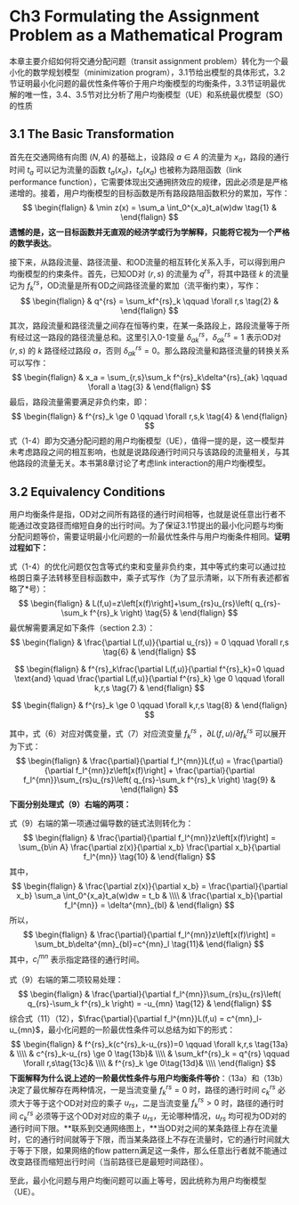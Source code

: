 # Ch3 Formulating the Assignment Problem as a Mathematical Program

本章主要介绍如何将交通分配问题（transit assignment problem）转化为一个最小化的数学规划模型（minimization program），3.1节给出模型的具体形式，3.2节证明最小化问题的最优性条件等价于用户均衡模型的均衡条件，3.3节证明最优解的唯一性，3.4、3.5节对比分析了用户均衡模型（UE）和系统最优模型（SO）的性质

## 3.1 The Basic Transformation

首先在交通网络有向图 $(N,A)$ 的基础上，设路段 $a\in A$ 的流量为 $x_a$，路段的通行时间 $t_a$ 可以记为流量的函数 $t_a(x_a)$，$t_a(x_a)$ 也被称为路阻函数（link performance function），它需要体现出交通拥挤效应的规律，因此必须是是严格递增的。接着，用户均衡模型的目标函数是所有路段路阻函数积分的累加，写作：
$$
\begin{flalign}
& \min z(x) = \sum_a \int_0^{x_a}t_a(w)dw \tag{1} &
\end{flalign}
$$
**遗憾的是，这一目标函数并无直观的经济学或行为学解释，只能将它视为一个严格的数学表达**。

接下来，从路段流量、路径流量、和OD流量的相互转化关系入手，可以得到用户均衡模型的约束条件。首先，已知OD对 $(r,s)$ 的流量为 $q^{rs}$，将其中路径 $k$ 的流量记为 $f_k^{rs}$，OD流量是所有OD之间路径流量的累加（流平衡约束），写作：
$$
\begin{flalign}
& q^{rs} = \sum_kf^{rs}_k \qquad \forall r,s \tag{2} &
\end{flalign}
$$
其次，路段流量和路径流量之间存在恒等约束，在某一条路段上，路段流量等于所有经过这一路段的路径流量总和。这里引入0-1变量 $\delta^{rs}_{ak}$，$\delta^{rs}_{ak}=1$ 表示OD对 $(r,s)$ 的 $k$ 路径经过路段 $a$，否则 $\delta^{rs}_{ak}=0$。那么路段流量和路径流量的转换关系可以写作：
$$
\begin{flalign}
& x_a = \sum_{r,s}\sum_k f^{rs}_k\delta^{rs}_{ak} \qquad \forall a \tag{3} &
\end{flalign}
$$
最后，路段流量需要满足非负约束，即：
$$
\begin{flalign}
& f^{rs}_k \ge 0 \qquad \forall r,s,k \tag{4} &
\end{flalign}
$$
式（1-4）即为交通分配问题的用户均衡模型（UE），值得一提的是，这一模型并未考虑路段之间的相互影响，也就是说路段通行时间只与该路段的流量相关，与其他路段的流量无关。本书第8章讨论了考虑link interaction的用户均衡模型。

## 3.2 Equivalency Conditions

用户均衡条件是指，OD对之间所有路径的通行时间相等，也就是说任意出行者不能通过改变路径而缩短自身的出行时间。为了保证3.1节提出的最小化问题与均衡分配问题等价，需要证明最小化问题的一阶最优性条件与用户均衡条件相同。**证明过程如下：**

式（1-4）的优化问题仅包含等式约束和变量非负约束，其中等式约束可以通过拉格朗日乘子法转移至目标函数中，乘子式写作（为了显示清晰，以下所有表述都省略了*号）：
$$
\begin{flalign}
& L(f,u)=z\left[x(f)\right]+\sum_{rs}u_{rs}\left( q_{rs}-\sum_k f^{rs}_k \right) \tag{5} &
\end{flalign}
$$
最优解需要满足如下条件（section 2.3）：
$$
\begin{flalign}
& \frac{\partial L(f,u)}{\partial u_{rs}} = 0 \qquad \forall r,s
\tag{6} &
\end{flalign}
$$

$$
\begin{flalign}
& f^{rs}_k\frac{\partial L(f,u)}{\partial f^{rs}_k}=0 
\quad \text{and} \quad
\frac{\partial L(f,u)}{\partial f^{rs}_k} \ge 0 \qquad \forall k,r,s
\tag{7} &
\end{flalign}
$$

$$
\begin{flalign}
& f^{rs}_k \ge 0  \qquad \forall k,r,s \tag{8} &
\end{flalign}
$$

其中，式（6）对应对偶变量，式（7）对应流变量 $f^{rs}_k$ ，${\partial L(f,u)}/{\partial f^{rs}_k}$ 可以展开为下式：
$$
\begin{flalign}
& \frac{\partial}{\partial f_l^{mn}}L(f,u) = 
\frac{\partial}{\partial f_l^{mn}}z\left[x(f)\right] +
\frac{\partial}{\partial f_l^{mn}}\sum_{rs}u_{rs}\left( q_{rs}-\sum_k f^{rs}_k \right)
\tag{9} &
\end{flalign}
$$
**下面分别处理式（9）右端的两项：**

式（9）右端的第一项通过偏导数的链式法则转化为：
$$
\begin{flalign}
& \frac{\partial}{\partial f_l^{mn}}z\left[x(f)\right] =
\sum_{b\in A} \frac{\partial z(x)}{\partial x_b} \frac{\partial x_b}{\partial f_l^{mn}}
\tag{10} &
\end{flalign}
$$
其中，
$$
\begin{flalign}
& \frac{\partial z(x)}{\partial x_b} = \frac{\partial}{\partial x_b} \sum_a \int_0^{x_a}t_a(w)dw = t_b & \\\\
& \frac{\partial x_b}{\partial f_l^{mn}} = \delta^{mn}_{bl} &
\end{flalign}
$$
所以，
$$
\begin{flalign}
& \frac{\partial}{\partial f_l^{mn}}z\left[x(f)\right] = \sum_bt_b\delta^{mn}_{bl}=c^{mn}_l \tag{11}&
\end{flalign}
$$
其中，$c^{mn}_l$ 表示指定路径的通行时间。

式（9）右端的第二项较易处理：
$$
\begin{flalign}
& \frac{\partial}{\partial f_l^{mn}}\sum_{rs}u_{rs}\left( q_{rs}-\sum_k f^{rs}_k \right) = -u_{mn}
\tag{12} &
\end{flalign}
$$
综合式（11）（12），$\frac{\partial}{\partial f_l^{mn}}L(f,u) = c^{mn}_l-u_{mn}$，最小化问题的一阶最优性条件可以总结为如下的形式：
$$
\begin{flalign}
& f^{rs}_k(c^{rs}_k-u_{rs})=0 \qquad \forall k,r,s \tag{13a} & \\\\
& c^{rs}_k-u_{rs} \ge 0 \tag{13b}& \\\\
& \sum_kf^{rs}_k = q^{rs} \qquad \forall r,s\tag{13c}& \\\\
& f^{rs}_k \ge 0\tag{13d}& \\\\
\end{flalign}
$$
**下面解释为什么说上述的一阶最优性条件与用户均衡条件等价**：（13a）和（13b）决定了最优解存在两种情况，一是当流变量 $f^{rs}_k=0$ 时，路径的通行时间 $c^{rs}_k$ 必须大于等于这个OD对对应的乘子 $u_{rs}$，二是当流变量 $f^{rs}_k>0$ 时，路径的通行时间 $c^{rs}_k$ 必须等于这个OD对对应的乘子 $u_{rs}$，无论哪种情况，$u_{rs}$ 均可视为OD对的通行时间下限。**联系到交通网络图上，**当OD对之间的某条路径上存在流量时，它的通行时间就等于下限，而当某条路径上不存在流量时，它的通行时间就大于等于下限，如果网络的flow pattern满足这一条件，那么任意出行者就不能通过改变路径而缩短出行时间（当前路径已是最短时间路径）。

至此，最小化问题与用户均衡问题可以画上等号，因此统称为用户均衡模型（UE）。

